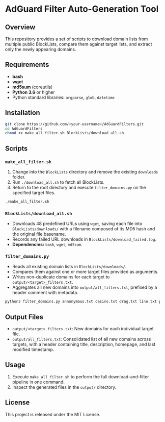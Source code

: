# AdGuard Filter Auto-Generation Tool

## Overview

This repository provides a set of scripts to download domain lists from multiple public BlockLists, compare them against target lists, and extract only the newly appearing domains.

## Requirements

- **bash**
- **wget**
- **md5sum** (coreutils)
- **Python 3.6** or higher
- Python standard libraries: `argparse`, `glob`, `datetime`

## Installation

```bash
git clone https://github.com/<your-username>/AdGuardFilters.git
cd AdGuardFilters
chmod +x make_all_filter.sh BlockLists/download_all.sh
```

## Scripts

### `make_all_filter.sh`

1. Change into the `BlockLists` directory and remove the existing `downloads` folder.
2. Run `./download_all.sh` to fetch all BlockLists.
3. Return to the root directory and execute `filter_domains.py` on the specified target files.

```bash
./make_all_filter.sh
```

### `BlockLists/download_all.sh`

- Downloads 48 predefined URLs using `wget`, saving each file into `BlockLists/downloads/` with a filename composed of its MD5 hash and the original file basename.
- Records any failed URL downloads in `BlockLists/download_failed.log`.
- **Dependencies:** `bash`, `wget`, `md5sum`.

### `filter_domains.py`

- Reads all existing domain lists in `BlockLists/downloads/`.
- Compares them against one or more target files provided as arguments.
- Writes non-duplicate domains for each target to `output/<target>_filters.txt`.
- Aggregates all new domains into `output/all_filters.txt`, prefixed by a header comment with metadata.

```bash
python3 filter_domains.py annonymous.txt casino.txt drag.txt line.txt porn.txt suside.txt violence.txt bbs.txt comic.txt fishing.txt matching.txt social.txt wepon.txt yahoojp.txt rakuten.txt coin.txt
```

## Output Files

- `output/<target>_filters.txt`: New domains for each individual target file.
- `output/all_filters.txt`: Consolidated list of all new domains across targets, with a header containing title, description, homepage, and last modified timestamp.

## Usage

1. Execute `make_all_filter.sh` to perform the full download-and-filter pipeline in one command.
2. Inspect the generated files in the `output/` directory.

## License

This project is released under the MIT License.
